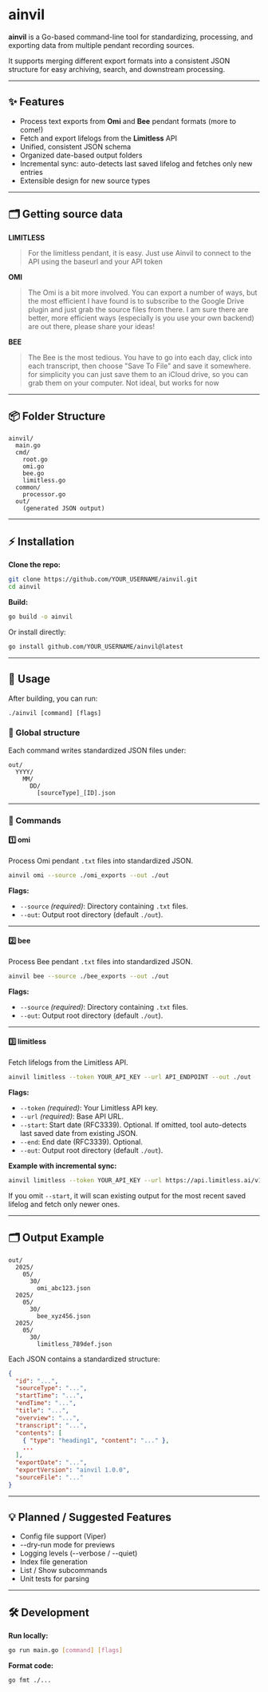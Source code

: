 # ainvil

**ainvil** is a Go-based command-line tool for standardizing, processing, and exporting data from multiple pendant recording sources.  

It supports merging different export formats into a consistent JSON structure for easy archiving, search, and downstream processing.

---

## ✨ Features

- Process text exports from **Omi** and **Bee** pendant formats (more to come!)
- Fetch and export lifelogs from the **Limitless** API
- Unified, consistent JSON schema
- Organized date-based output folders
- Incremental sync: auto-detects last saved lifelog and fetches only new entries
- Extensible design for new source types

---

## 🗂️ Getting source data

**LIMITLESS**

> For the limitless pendant, it is easy. Just use Ainvil to connect to the API using the baseurl and your API token

**OMI**
> The Omi is a bit more involved. You can export a number of ways, but the most efficient I have found is to subscribe to the Google Drive plugin and just grab the source files from there. I am sure there are better, more efficient ways (especially is you use your own backend) are out there, please share your ideas!

**BEE**
> The Bee is the most tedious. You have to go into each day, click into each transcript, then choose "Save To File" and save it somewhere. for simplicity you can just save them to an iCloud drive, so you can grab them on your computer. Not ideal, but works for now

---

## 📦 Folder Structure

```
ainvil/
  main.go
  cmd/
    root.go
    omi.go
    bee.go
    limitless.go
  common/
    processor.go
  out/
    (generated JSON output)
```

---

## ⚡️ Installation

**Clone the repo:**

```bash
git clone https://github.com/YOUR_USERNAME/ainvil.git
cd ainvil
```

**Build:**

```bash
go build -o ainvil
```

Or install directly:

```bash
go install github.com/YOUR_USERNAME/ainvil@latest
```

---

## 🚀 Usage

After building, you can run:

```
./ainvil [command] [flags]
```

### 📌 Global structure

Each command writes standardized JSON files under:

```
out/
  YYYY/
    MM/
      DD/
        [sourceType]_[ID].json
```

---

### 🎯 Commands

#### 1️⃣ omi

Process Omi pendant `.txt` files into standardized JSON.

```bash
ainvil omi --source ./omi_exports --out ./out
```

**Flags:**

- `--source` *(required)*: Directory containing `.txt` files.
- `--out`: Output root directory (default `./out`).

---

#### 2️⃣ bee

Process Bee pendant `.txt` files into standardized JSON.

```bash
ainvil bee --source ./bee_exports --out ./out
```

**Flags:**

- `--source` *(required)*: Directory containing `.txt` files.
- `--out`: Output root directory (default `./out`).

---

#### 3️⃣ limitless

Fetch lifelogs from the Limitless API.

```bash
ainvil limitless --token YOUR_API_KEY --url API_ENDPOINT --out ./out
```

**Flags:**

- `--token` *(required)*: Your Limitless API key.
- `--url` *(required)*: Base API URL.
- `--start`: Start date (RFC3339). Optional. If omitted, tool auto-detects last saved date from existing JSON.
- `--end`: End date (RFC3339). Optional.
- `--out`: Output root directory (default `./out`).

**Example with incremental sync:**

```bash
ainvil limitless --token YOUR_API_KEY --url https://api.limitless.ai/v1/logs
```

If you omit `--start`, it will scan existing output for the most recent saved lifelog and fetch only newer ones.

---

## 🗂 Output Example

```
out/
  2025/
    05/
      30/
        omi_abc123.json
  2025/
    05/
      30/
        bee_xyz456.json
  2025/
    05/
      30/
        limitless_789def.json
```

Each JSON contains a standardized structure:

```json
{
  "id": "...",
  "sourceType": "...",
  "startTime": "...",
  "endTime": "...",
  "title": "...",
  "overview": "...",
  "transcript": "...",
  "contents": [
    { "type": "heading1", "content": "..." },
    ...
  ],
  "exportDate": "...",
  "exportVersion": "ainvil 1.0.0",
  "sourceFile": "..."
}
```

---

## 💡 Planned / Suggested Features

- Config file support (Viper)
- --dry-run mode for previews
- Logging levels (--verbose / --quiet)
- Index file generation
- List / Show subcommands
- Unit tests for parsing

---

## 🛠 Development

**Run locally:**

```bash
go run main.go [command] [flags]
```

**Format code:**

```bash
go fmt ./...
```
